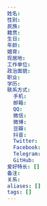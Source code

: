 ```yaml
---
姓名: 
性别: 
民族: 
籍贯: 
生日: 
年龄: 
婚育: 
现居地: 
工作单位: 
政治面貌: 
职业: 
学历: 
联系方式:
  手机: 
  邮箱: 
  QQ: 
  微信: 
  微博: 
  豆瓣: 
  抖音: 
  Twitter: 
  Facebook: 
  Telegram: 
  GitHub: 
爱好特长: []
备注: 
关系: 
aliases: []
tags: []
---
```

